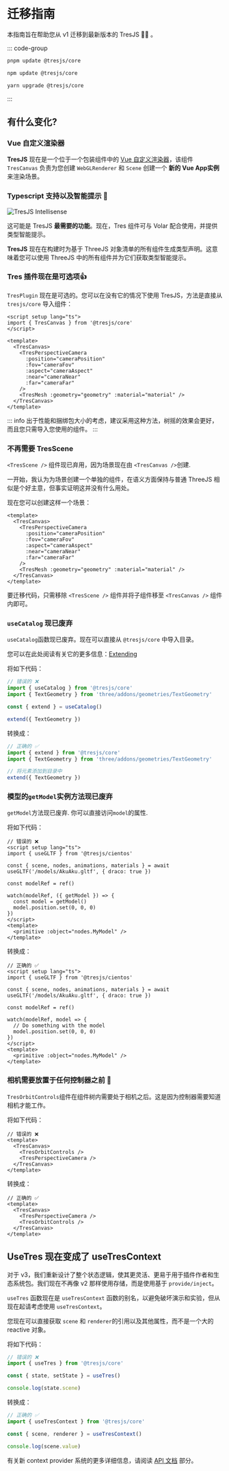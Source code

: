 # 迁移指南

本指南旨在帮助您从 v1 迁移到最新版本的 TresJS 🤩✨ 。

::: code-group

```bash [pnpm]
pnpm update @tresjs/core
```

```bash [npm]
npm update @tresjs/core
```

```bash [yarn]
yarn upgrade @tresjs/core
```

:::

## 有什么变化?

### Vue 自定义渲染器

**TresJS** 现在是一个位于一个包装组件中的 [Vue 自定义渲染器](https://vuejs.org/api/custom-renderer.html#createrenderer)，该组件 `TresCanvas` 负责为您创建 `WebGLRenderer` 和 `Scene` 创建一个 **新的 Vue App实例** 来渲染场景。

### Typescript 支持以及智能提示 🦾

![TresJS Intellisense](/v2-intellisense.gif)

这可能是 TresJS **最需要的功能**。现在，Tres 组件可与 Volar 配合使用，并提供类型智能提示。

**TresJS** 现在在构建时为基于 ThreeJS 对象清单的所有组件生成类型声明。这意味着您可以使用 ThreeJS 中的所有组件并为它们获取类型智能提示。

### Tres 插件现在是可选项👍

`TresPlugin` 现在是可选的。您可以在没有它的情况下使用 TresJS，方法是直接从 `tresjs/core` 导入组件：

```vue
<script setup lang="ts">
import { TresCanvas } from '@tresjs/core'
</script>

<template>
  <TresCanvas>
    <TresPerspectiveCamera
      :position="cameraPosition"
      :fov="cameraFov"
      :aspect="cameraAspect"
      :near="cameraNear"
      :far="cameraFar"
    />
    <TresMesh :geometry="geometry" :material="material" />
  </TresCanvas>
</template>
```

::: info
出于性能和捆绑包大小的考虑，建议采用这种方法，树摇的效果会更好，而且您只需导入您使用的组件。
:::

### 不再需要 TresScene

 `<TresScene />`  组件现已弃用，因为场景现在由 `<TresCanvas />`创建.

一开始，我认为为场景创建一个单独的组件，在语义方面保持与普通 ThreeJS 相似是个好主意，但事实证明这并没有什么用处。

现在您可以创建这样一个场景：

```vue
<template>
  <TresCanvas>
    <TresPerspectiveCamera
      :position="cameraPosition"
      :fov="cameraFov"
      :aspect="cameraAspect"
      :near="cameraNear"
      :far="cameraFar"
    />
    <TresMesh :geometry="geometry" :material="material" />
  </TresCanvas>
</template>
```

要迁移代码，只需移除 `<TresScene />` 组件并将子组件移至 `<TresCanvas />` 组件内即可。

### `useCatalog` 现已废弃

`useCatalog`函数现已废弃。现在可以直接从 `@tresjs/core` 中导入目录。

您可以在此处阅读有关它的更多信息：[Extending](/advanced/extending.md)

将如下代码：

```ts {2,5,7}
// 错误的 ❌
import { useCatalog } from '@tresjs/core'
import { TextGeometry } from 'three/addons/geometries/TextGeometry'

const { extend } = useCatalog()

extend({ TextGeometry })
```

转换成：

```ts {2,6}
// 正确的 ✅
import { extend } from '@tresjs/core'
import { TextGeometry } from 'three/addons/geometries/TextGeometry'

// 将元素添加到目录中
extend({ TextGeometry })
```

### 模型的`getModel`实例方法现已废弃

`getModel`方法现已废弃. 你可以直接访问`model`的属性.

将如下代码：

```vue {7,9-12}
// 错误的 ❌
<script setup lang="ts">
import { useGLTF } from '@tresjs/cientos'

const { scene, nodes, animations, materials } = await useGLTF('/models/AkuAku.gltf', { draco: true })

const modelRef = ref()

watch(modelRef, ({ getModel }) => {
  const model = getModel()
  model.position.set(0, 0, 0)
})
</script>
<template>
  <primitive :object="nodes.MyModel" />
</template>
```

转换成：

```vue {7,9-12}
// 正确的 ✅
<script setup lang="ts">
import { useGLTF } from '@tresjs/cientos'

const { scene, nodes, animations, materials } = await useGLTF('/models/AkuAku.gltf', { draco: true })

const modelRef = ref()

watch(modelRef, model => {
  // Do something with the model
  model.position.set(0, 0, 0)
})
</script>
<template>
  <primitive :object="nodes.MyModel" />
</template>
```

### 相机需要放置于任何控制器之前 🎥

`TresOrbitControls`组件在组件树内需要处于相机之后。这是因为控制器需要知道相机才能工作。

将如下代码：

```vue {3,5}
// 错误的 ❌
<template>
  <TresCanvas>
    <TresOrbitControls />
    <TresPerspectiveCamera />
  </TresCanvas>
</template>
```

转换成：

```vue {3,5}
// 正确的 ✅
<template>
  <TresCanvas>
    <TresPerspectiveCamera />
    <TresOrbitControls />
  </TresCanvas>
</template>
```

## UseTres 现在变成了 useTresContext <Badge type="warning" text="^3.0.0" />

对于 v3，我们重新设计了整个状态逻辑，使其更灵活、更易于用于插件作者和生态系统包。我们现在不再像 v2 那样使用存储，而是使用基于 `provide/inject`。

`useTres` 函数现在是 `useTresContext` 函数的别名，以避免破坏演示和实验，但从现在起请考虑使用 `useTresContext`。

您现在可以直接获取 `scene` 和 `renderer`的引用以及其他属性，而不是一个大的 reactive 对象。

将如下代码：

```ts {2}
// 错误的 ❌
import { useTres } from '@tresjs/core'

const { state, setState } = useTres()

console.log(state.scene)
```

转换成：

```ts {2}
// 正确的 ✅
import { useTresContext } from '@tresjs/core'

const { scene, renderer } = useTresContext()

console.log(scene.value)
```

有关新 context provider 系统的更多详细信息，请阅读 [API 文档](/zh/api/composables.md) 部分。
